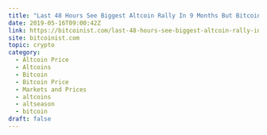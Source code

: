 ```yaml
---
title: "Last 48 Hours See Biggest Altcoin Rally In 9 Months But Bitcoin Still Ahead"
date: 2019-05-16T09:00:42Z
link: https://bitcoinist.com/last-48-hours-see-biggest-altcoin-rally-in-9-months-but-bitcoin-still-ahead/?utm_medium=RSS&utm_source=hune
site: bitcoinist.com
topic: crypto
category:
  - Altcoin Price
  - Altcoins
  - Bitcoin
  - Bitcoin Price
  - Markets and Prices
  - altcoins
  - altseason
  - bitcoin
draft: false
---
```

